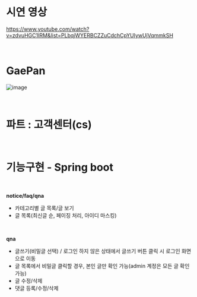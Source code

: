 # 시연 영상
https://www.youtube.com/watch?v=zdvuHGC1IRM&list=PLbqjWYERBCZZuCdchCpYUIywUjVqmmkSH

<br/>

# GaePan
![image](https://github.com/saii12/GaePan/assets/136421972/ce231ea0-3661-4401-8ee5-d7bceedfb9c2)

</br>

# 파트 : 고객센터(cs)

</br>

# 기능구현 - Spring boot

</br>

**notice/faq/qna**
- 카테고리별 글 목록/글 보기
- 글 목록(최신글 순, 페이징 처리, 아이디 마스킹)

<br/>

**qna**
- 글쓰기(비밀글 선택) / 로그인 하지 않은 상태에서 글쓰기 버튼 클릭 시 로그인 화면으로 이동
- 글 목록에서 비밀글 클릭할 경우, 본인 글만 확인 가능(admin 계정은 모든 글 확인 가능)
- 글 수정/삭제
- 댓글 등록/수정/삭제
